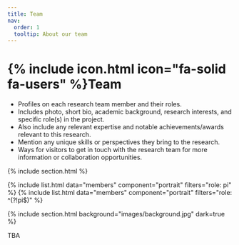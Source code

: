```yaml
---
title: Team
nav:
  order: 1
  tooltip: About our team
---
```


# {% include icon.html icon="fa-solid fa-users" %}Team

- Profiles on each research team member and their roles.
- Includes photo, short bio, academic background, research interests, and specific role(s) in the project.
- Also include any relevant expertise and notable achievements/awards relevant to this research. 
- Mention any unique skills or perspectives they bring to the research. 
- Ways for visitors to get in touch with the research team for more information or collaboration opportunities.


{% include section.html %}

{% include list.html data="members" component="portrait" filters="role: pi" %}
{% include list.html data="members" component="portrait" filters="role: ^(?!pi$)" %}

{% include section.html background="images/background.jpg" dark=true %}

TBA
